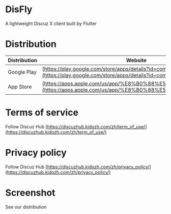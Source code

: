 # DisFly

A lightweight Discuz X client built by Flutter

# Distribution

| Distribution | Website |
|---|---|
| Google Play | [https://play.google.com/store/apps/details?id=com.kidozh.discuz_flutter](https://play.google.com/store/apps/details?id=com.kidozh.discuz_flutter) |
| App Store | [https://apps.apple.com/us/app/%E8%B0%88%E5%9D%9B/id1601703772](https://apps.apple.com/us/app/%E8%B0%88%E5%9D%9B/id1601703772) |

# Terms of service

Follow Discuz Hub [https://discuzhub.kidozh.com/zh/term_of_use/](https://discuzhub.kidozh.com/zh/term_of_use/)

# Privacy policy

Follow Discuz Hub [https://discuzhub.kidozh.com/zh/privacy_policy/](https://discuzhub.kidozh.com/zh/privacy_policy/)

# Screenshot

See our distribution
